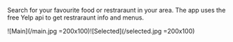 Search for your favourite food or restraraunt in your area. The app uses the free Yelp api to get restraraunt info and menus.

![Main](/main.jpg =200x100)![Selected](/selected.jpg =200x100)

